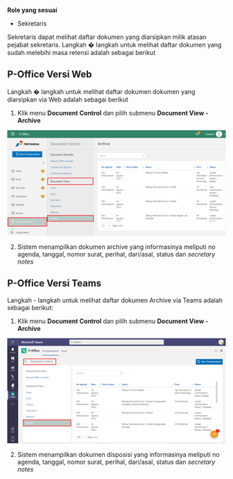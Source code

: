 **Role yang sesuai**

- Sekretaris

Sekretaris dapat melihat daftar dokumen yang diarsipkan milik atasan pejabat sekretaris. Langkah � langkah untuk melihat daftar dokumen yang sudah melebihi masa retensi adalah sebagai berikut

## **P-Office Versi Web**

Langkah � langkah untuk melihat daftar dokumen dokumen yang diarsipkan via Web adalah sebagai berikut

1. Klik menu **Document Control** dan pilih submenu **Document View - Archive**

![gambar](DocumentControl/DC_Web/MM06.png)

2. Sistem menampilkan dokumen archive yang informasinya meliputi no agenda, tanggal, nomor surat, perihal, dari/asal, status dan *secretary notes*


## **P-Office Versi Teams**

Langkah - langkah untuk melihat daftar dokumen Archive via Teams adalah sebagai berikut:

1. Klik menu **Document Control** dan pilih submenu **Document View - Archive**

![gambar](DocumentControl/DC_Teams/DC06.png)

2. Sistem menampilkan dokumen disposisi yang informasinya meliputi no agenda, tanggal, nomor surat, perihal, dari/asal, status dan *secretary notes*